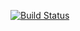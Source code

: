 [![Build Status](https://travis-ci.org/lennonc/knight-rider.svg?branch=master)](https://travis-ci.org/lennonc/knight-rider)
